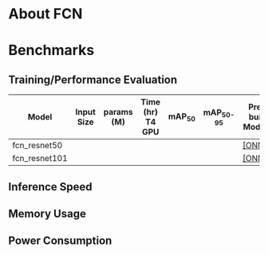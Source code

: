 # About FCN

# Benchmarks
## Training/Performance Evaluation 

|  Model     |  Input Size     |  params (M)     | Time (hr)<br>T4 GPU   |  mAP<sub>50     |  mAP<sub>50-95     | Pre-built Models   |
|------------|---------|-------|-----------------------|-----------------|--------------------|--------------------|
| fcn_resnet50   |      |  |                       |                 |                    |[[ONNX]]() |
| fcn_resnet101   |      |  |                       |                 |                    |[[ONNX]]() |

## Inference Speed 
## Memory Usage
## Power Consumption

